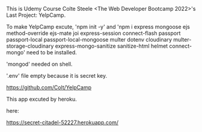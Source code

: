 This is Udemy Course Colte Steele <The Web Developer Bootcamp 2022>'s Last Project: YelpCamp.

To make YelpCamp excute, 'npm init -y' and 'npm i express mongoose ejs method-override ejs-mate joi express-session connect-flash passport passport-local passport-local-mongoose multer dotenv cloudinary multer-storage-cloudinary express-mongo-sanitize sanitize-html helmet connect-mongo' need to be installed.

'mongod' needed on shell.

'.env' file empty because it is secret key.

https://github.com/Colt/YelpCamp

This app excuted by heroku. 

here:

https://secret-citadel-52227.herokuapp.com/

